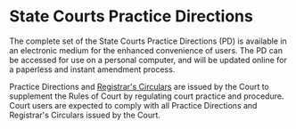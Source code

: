 # State Courts Practice Directions

The complete set of the State Courts Practice Directions (PD) is available in an electronic medium for the enhanced convenience of users. The PD can be accessed for use on a personal computer, and will be updated online for a paperless and instant amendment process. 

Practice Directions and [Registrar's Circulars](https://www.statecourts.gov.sg/Lawyer/Pages/RegistrarsCirculars.aspx) are issued by the Court to supplement the Rules of Court by regulating court practice and procedure. Court users are expected to comply with all Practice Directions and Registrar's Circulars issued by the Court.

